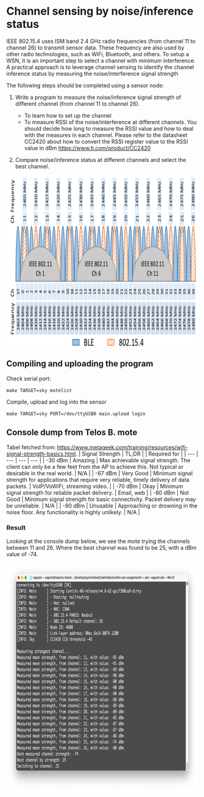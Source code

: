 # Channel sensing by noise/inference status
IEEE 802.15.4 uses ISM band 2.4 GHz radio frequencies (from channel 11 to channel 26) to transmit sensor data. These frequency are also used by other radio technologies, such as WiFi, Bluetooth, and others. To setup a WSN, it is an important step to select a channel with minimum interference. A practical approach is to leverage channel sensing to identify the channel inference status by measuring the noise/interference signal strength

The following steps should be completed using a sensor node:

1. Write a program to measure the noise/inference signal strength of different channel (from channel 11 to channel 26).
   - To learn how to set up the channel
   - To measure RSSI of the noise/interference at different channels. You should decide how long to
    measure the RSSI value and how to deal with the measures in each channel. Please refer to the datasheet CC2420 about how to convert the RSSI register value      to the RSSI value in dBm https://www.ti.com/product/CC2420
    
2. Compare noise/inference status at different channels and select the best channel.
<p align="center">
  <img src="images/frequencyBand.png" height="450">
</p>

## Compiling and uploading the program
Check serial port:
```
make TARGET=sky motelist
```
Compile, upload and log into the sensor
```
make TARGET=sky PORT=/dev/ttyUSB0 main.upload login
```

## Console dump from Telos B. mote
Tabel fetched from: https://www.metageek.com/training/resources/wifi-signal-strength-basics.html. 
| Signal Strength | TL;DR |  | Required for |
| --- | --- | --- | --- |
| -30 dBm | Amazing | Max achievable signal strength. The client can only be a few feet from the AP to achieve this. Not typical or desirable in the real world. | N/A |
| -67 dBm | Very Good | Minimum signal strength for applications that require very reliable, timely delivery of data packets. | VoIP/VoWiFi, streaming video. |
| -70 dBm | Okay | Minimum signal strength for reliable packet delivery. | Email, web |
| -80 dBm | Not Good | Minimum signal strength for basic connectivity. Packet delivery may be unreliable. | N/A |
| -90 dBm | Unusable | Approaching or drowning in the noise floor. Any functionality is highly unlikely. | N/A |

### Result
Looking at the console dump below, we see the mote trying the channels between 11 and 26. Where the best channel was found to be 25, with a dBm value of -74.
<p align="center">
  <img src="images/moteDump.png" height="600">
</p>
